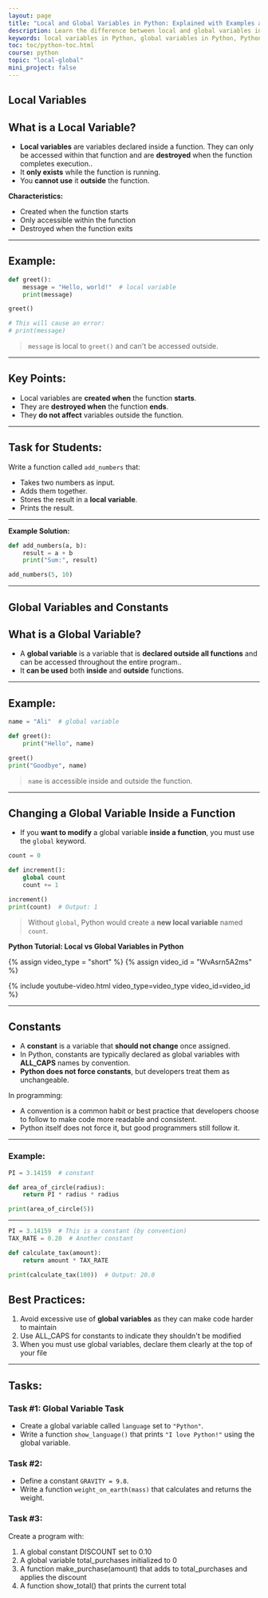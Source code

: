 ```yaml
---
layout: page
title: "Local and Global Variables in Python: Explained with Examples and Tasks | Python for Beginners"
description: Learn the difference between local and global variables in Python with simple explanations, practical examples, and beginner-friendly tasks. Understand constants, best practices, and how to manage variables effectively in your programs.
keywords: local variables in Python, global variables in Python, Python constants, Python variable examples, Python beginner tasks, Python global keyword, Python local vs global variables, Python programming basics, how to use variables in Python, Python coding exercises, Python for Beginners, python tutorial for beginners
toc: toc/python-toc.html
course: python
topic: "local-global"
mini_project: false
---
```


## Local Variables

## What is a Local Variable?

- **Local variables** are variables declared inside a function. They can only be accessed within that function and are **destroyed** when the function completes execution..
- It **only exists** while the function is running.
- You **cannot use** it **outside** the function.

**Characteristics:**
- Created when the function starts
- Only accessible within the function
- Destroyed when the function exits
  
---
## Example:

```python
def greet():
    message = "Hello, world!"  # local variable
    print(message)

greet()

# This will cause an error:
# print(message)
```
> `message` is local to `greet()` and can't be accessed outside.

---
## Key Points:
- Local variables are **created when** the function **starts**.
- They are **destroyed when** the function **ends**.
- They **do not affect** variables outside the function.

---
## Task for Students:

Write a function called `add_numbers` that:
- Takes two numbers as input.
- Adds them together.
- Stores the result in a **local variable**.
- Prints the result.

---
**Example Solution:**
```python
def add_numbers(a, b):
    result = a + b
    print("Sum:", result)

add_numbers(5, 10)
```

---

## Global Variables and Constants

## What is a Global Variable?

- A **global variable** is a variable that is **declared outside all functions** and can be accessed throughout the entire program..
- It **can be used** both **inside** and **outside** functions.

---
## Example:

```python
name = "Ali"  # global variable

def greet():
    print("Hello", name)

greet()
print("Goodbye", name)
```
> `name` is accessible inside and outside the function.

---

## Changing a Global Variable Inside a Function

- If you **want to modify** a global variable **inside a function**, you must use the `global` keyword.

```python
count = 0

def increment():
    global count
    count += 1

increment()
print(count)  # Output: 1
```

> Without `global`, Python would create a **new local variable** named `count`.

**Python Tutorial: Local vs Global Variables in Python**

{% assign video_type = "short" %}
{% assign video_id = "WvAsrn5A2ms" %}

{% include youtube-video.html video_type=video_type video_id=video_id %}

---

## Constants

- A **constant** is a variable that **should not change** once assigned.
- In Python, constants are typically declared as global variables with **ALL_CAPS** names by convention.
- **Python does not force constants**, but developers treat them as unchangeable.

In programming:
- A convention is a common habit or best practice that developers choose to follow to make code more readable and consistent.
- Python itself does not force it, but good programmers still follow it.

---
### Example:

```python
PI = 3.14159  # constant

def area_of_circle(radius):
    return PI * radius * radius

print(area_of_circle(5))
```

---

```python
PI = 3.14159  # This is a constant (by convention)
TAX_RATE = 0.20  # Another constant

def calculate_tax(amount):
    return amount * TAX_RATE

print(calculate_tax(100))  # Output: 20.0
```

## Best Practices:

1. Avoid excessive use of **global variables** as they can make code harder to maintain
2. Use ALL_CAPS for constants to indicate they shouldn't be modified
3. When you must use global variables, declare them clearly at the top of your file
---

## Tasks:

### Task #1: Global Variable Task
- Create a global variable called `language` set to `"Python"`.
- Write a function `show_language()` that prints `"I love Python!"` using the global variable.

### Task #2:
- Define a constant `GRAVITY = 9.8`.
- Write a function `weight_on_earth(mass)` that calculates and returns the weight.

### Task #3:
Create a program with:
1. A global constant DISCOUNT set to 0.10
2. A global variable total_purchases initialized to 0
3. A function make_purchase(amount) that adds to total_purchases and applies the discount
4. A function show_total() that prints the current total